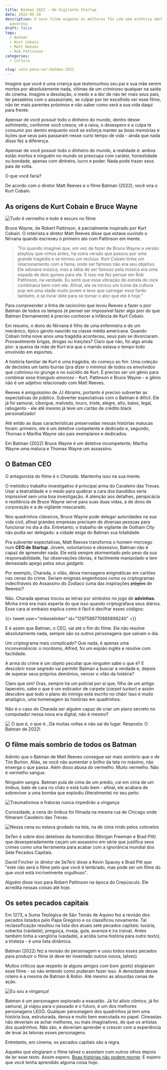 ```yaml
---
title: Batman 2022 - Um Vigilante Startup
date: 2022-05-20
description: O novo filme enganou os melhores fãs com uma estética dark e um roteiro
  pavoroso
draft: false
tags:
  - Batman
  - Kurt Cobain
  - Matt Reeves
  - Rob Pattinson
categories:
  - Cultura

slug: vale-pena-ver-batman-2022
---
```


Imagine que você é uma criança que testemunhou seu pai e sua mãe serem mortos por absolutamente nada, vítimas de um criminoso qualquer na saída do cinema. Imagine a desolação, o medo e a dor de não ter mais seus pais, ter pesadelos com o assassinato, se culpar por ter escolhido ver esse filme, não ter mais parentes próximos e não saber como será a sua vida daqui para frente.

Apensar de você possuir todo o dinheiro do mundo, dentro desse sofrimento, conforme você cresce, vê a raiva, o desespero e a culpa te consumir por dentro enquanto você se esforça manter as boas memórias e lições que seus pais passaram nesse curto tempo de vida - ainda que nada disso fez a diferença.

Apensar de você possuir todo o dinheiro do mundo, a realidade é: ambos estão mortos e ninguém no mundo se preocupa com caráter, honestidade ou bondade, apenas com dinheiro, lucro e poder. Nada pode trazer seus pais de volta.

O que você faria?

De acordo com o diretor Matt Reeves e o filme Batman (2022), você vira o Kurt Cobain.

## As origens de Kurt Cobain e Bruce Wayne

![Tudo é vermelho e tudo é escuro no filme](20220509161615.png)

Bruce Wayne, de Robert Pattinson, é parcialmente inspirado por Kurt Cobain. O roteirista e diretor Matt Reeves disse que estava ouvindo o Nirvana quando escreveu o primeiro ato com Pattinson em mente.

>"Foi quando imaginei que, em vez de fazer de Bruce Wayne a versão playboy que vimos antes, há outra versão que passou por uma grande tragédia e se tornou um recluso. Kurt Cobain tinha um relacionamento com a fama, onde ser famoso não era seu objetivo. Ele adorava música, mas a idéia de ser famoso pela música era uma espada de dois gumes para ele. E isso me fez pensar em Rob Pattinson, na verdade. Eu senti que essa vibração de estrela do rock combinava bem com ele. Afinal, ele se tornou um ícone da cultura pop em uma idade muito jovem e teve que carregar esse fardo também, e se livrar dele para se tornar o ator que ele é hoje."

Para compreender a linha de raciocínio que levou Reeves a fazer o pior Batman de todos os tempos (e pensei ser impossível fazer algo pior do que Batman Eternamente) é preciso conhecer a infância de Kurt Cobain.

Em resumo, o dono do Nirvana é filho de uma enfermeira e de um mecânico, típico garoto nascido na classe média americana. Quando Cobain tinha nove anos uma tragédia aconteceu, seus pais se divorciaram. Provavelmente brigas, drogas ou traições? Claro que não, foi algo ainda pior: a queixa da mãe de Kurt era que o marido estava o tempo todo envolvido em esportes.

A história familiar de Kurt é uma tragédia, do começo ao fim. Uma coleção de decisões um tanto burras (pra dizer o mínimo) de todos os envolvidos que culminou no grunge e no suicídio de Kurt. É preciso ser um gênio para combinar esse *triangulo amoroso* - Kurt, Pattinson e Bruce Wayne - e gênio não é um adjetivo relacionado com Matt Reeves.

Reeves é amiguíssimo de JJ Abrams, portanto é preciso subverter as expectativas do público. Subverter expectativas com o Batman é difícil. Ele já foi samurai, ciborgue, malvado, louco, triste, alegre, alto, baixo, legal, rabugento - ele até mesmo já teve um cartão de crédito black personalizado!

Até então as duas características preservadas nessas histórias malucas foram: primeiro, ele é um detetive competente e dedicado e, segundo, Thomas e Martha Wayne são pais exemplares e dedicados.

Em Batman (2022) Bruce Wayne é um detetive incompetente, Martha Wayne uma maluca e Thomas Wayne um assassino.

## O Batman CEO

O antagonista do filme é o *Charada*. Mantenha isso na sua mente.

O metódico trabalho investigativo é principal arma do Cavaleiro das Trevas. Usar a teatralidade e o medo para quebrar a cara dos bandidos seria impossível sem uma boa investigação. A atenção aos detalhes, perspicácia e resiliência de Bruce Wayne serve para suas duas vidas, a de dono de corporação e a de vigilante mascarado.

Nos quadrinhos clássicos, Bruce Wayne pode delegar autoridades na sua vida civil, afinal grandes empresas precisam de diversas pessoas para funcionar no dia a dia. Entretanto, o trabalho de vigilante de Gotham City não podia ser delegado: a cidade exige do Batman sua totalidade.

Pra subverter expectativas, Matt Reeves transforma o homem-morcego num **CEO de Startup**. Jovem, voluntarioso e obsessivo, Batman não é capaz de apreender nada. Ele está sempre atormentado pelo peso da sua responsabilidade, faz observações óbvias, é facilmente manipulado e tem demasiado apego pelos seus *gadgets*.

Por exemplo, Charada, o vilão, deixa mensagens enigmáticas em cartões nas cenas do crime. Seriam enigmas engenhosos como os criptogramas indecifráveis do Assassino do Zodíaco (uma das inspirações ~~plágios~~ de Reeves)?

Não. Charada apenas trocou as letras por símbolos no jogo de **advinhas**. Minha irmã era mais esperta do que isso quando criptografava seus diários. Esse cara aí embaixo explica como é fácil é decifrar esses códigos:

{{< tweet user="mikeselinker" id="1297589770885898240" >}}

E é assim que Batman, o CEO, vai até o fim do filme. Ele não resolve absolutamente nada, sempre são os outros personagens que salvam o dia.

Um criptograma mais complicado? Que nada, é apenas uma *inconveniência*: o mordomo, Alfred, foi um espião inglês e resolve com facilidade.

A arma do crime é um objeto peculiar que ninguém sabe o que é? E descobrir esse segredo vai permitir Batman a buscar a verdade e, depois de superar seus próprios demônios, vencer o vilão da história?

Claro que sim! Oras, sempre há um policial por aí que, filho de um antigo tapeceiro, sabe o que é um esticador de carpete (*carpet tucker*) e assim descobre que todo o plano do inimigo está escrito no chão! Isso é muito analógico, uma homenagem às histórias em quadrinhos.

Não é o caso do Charada ser alguém capaz de criar um plano secreto no computador nessa nova era digital, não é mesmo?

![ O que é, o que é...Dá muitas voltas e não sai do lugar. Resposta: O Batman de 2022!](20220519163528.png)

## O filme mais sombrio de todos os Batman

Admito que o Batman de Matt Reeves consegue ser mais sombrio que o de Tim Burton. Aliás, se você não aumentar o brilho da tela no máximo, não enxerga o que passa. Além disso abusa do vermelho. Muito vermelho. Não é vermelho sangue.

Ninguém sangra. Batman pula de cima de um prédio, cai em cima de um ônibus, bate de cara no chão e está tudo bem - afinal, ele acabara de sobreviver a uma bomba que explodiu (literalmente) no seu peito.

![Traumatismos e fraturas nunca impedirão a vingança ](the-batman-wing-suit.gif)

Curiosidade, a cena do ônibus foi filmada na mesma rua de Chicago onde filmaram Cavaleiro das Trevas.

![Nessa cena eu estava grudado na tela, na de cima rindo pelos cotovelos](22jx.gif)

Se7en é sobre dois detetives da homicídios (Morgan Freeman e Brad Pitt) que desesperadamente caçam um assassino em série que justifica seus crimes como uma ferramenta para acabar com a ignorância mundial dos Sete Pecados Capitais.

David Fincher (o diretor de Se7en) disse a Kevin Spacey e Brad Pitt que "este não será o filme pelo que você é lembrado, mas pode ser um filme do que você está incrivelmente orgulhoso".

Alguém disse isso para Robert Pattinson na época do Crepúsculo. Ele acredita nessas coisas até hoje.

## Os setes pecados capitais

Em 1273, a Suma Teológica de São Tomás de Aquino fez a revisão dos pecados listados pelo Papa Gregório e os classificou novamente. Tal reclassificação resultou na lista dos atuais sete pecados capitais: luxúria, soberba (vaidade), preguiça, inveja, gula, avareza e ira (raiva). Antes também tinha a vanglória (vaidade), a acídia (uma história para outro texto), a tristeza - é uma lista dinâmica.

Batman (2022) fez a revisão do personagem e usou todos esses pecados para produzir o filme (e deve ter inventado outros novos, talvez).

Muitos críticos que respeito (e alguns amigos com bom gosto) elogiaram esse filme - só não entendo como puderam fazer isso. A densidade desse roteiro é a mesma de Batman & Robin. Até mesmo as absurdas cenas de ação.

![Eu sou a vingança!](batman-skygif.gif)

Batman é um personagem explorado a exaustão. Já foi alívio cômico, já foi samurai, já viajou para o passado e o futuro, é um dos melhores personagens LEGO. Qualquer personagem dos quadrinhos já tem uma história boa, estruturada, densa e muito bem executada no papel. Cineastas não deveriam se achar melhores, ou mais imaginativos, do que os artistas dos quadrinhos. Não são, e deveriam aprender e crescer com a experiência de levar às telonas esses personagens.

Entretanto, em cinema, os pecados capitais são a regra.

Aqueles que elogiaram o filme talvez o assistam com outros olhos depois de ler esse texto. Assim espero. [Boas histórias não podem morrer](https://llsaboya.com/p/porque-tolkien-tem-morrer/). E espero que você tenha aprendido alguma coisa hoje.